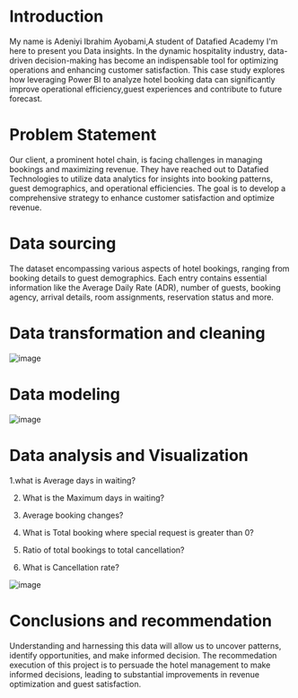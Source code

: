 # Introduction
My name is Adeniyi Ibrahim Ayobami,A student of Datafied Academy I'm here to present you Data insights. In the dynamic hospitality industry, data-driven decision-making has become an indispensable tool for optimizing operations and enhancing customer satisfaction. This case study explores how leveraging Power BI to analyze hotel booking data can significantly improve operational efficiency,guest experiences and contribute to future forecast.
# Problem Statement 
Our client, a prominent hotel chain, is facing challenges in managing bookings and maximizing revenue. They have reached out to Datafied Technologies to utilize data analytics for insights into booking patterns, guest demographics, and operational efficiencies. The goal is to develop a comprehensive strategy to enhance customer satisfaction and optimize revenue.


# Data sourcing
The dataset encompassing various aspects of hotel bookings, ranging from booking details to guest demographics. Each entry contains essential information like the Average Daily Rate (ADR), number of guests, booking agency, arrival details, room assignments, reservation status and more.




# Data transformation and cleaning
![image](https://github.com/user-attachments/assets/6bf8bdfc-a806-441c-8285-20266e52ba49)



# Data modeling
![image](https://github.com/user-attachments/assets/bbb18ce5-0bea-4b89-8ac8-7872fdc698b0)
# Data analysis and Visualization
1.what is Average days in waiting?

2. What is the Maximum days in waiting?

3. Average booking changes?

4. What is Total booking where special request is greater than 0?

5. Ratio of total bookings to total cancellation?

6. What is Cancellation rate?

![image](https://github.com/user-attachments/assets/e7c74837-04e5-4901-ac34-d97f6dc2cb88)

# Conclusions and recommendation
Understanding and harnessing this data will allow us to uncover patterns, identify opportunities, and make informed decision. The recommedation execution of this project is to persuade the hotel management to make informed decisions, leading to substantial improvements in revenue optimization and guest satisfaction. 

